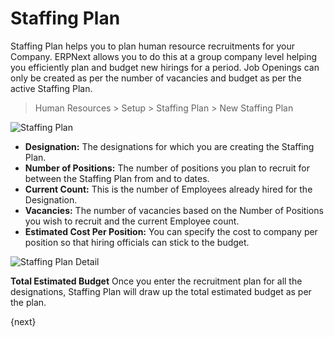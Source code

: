 <!-- add-breadcrumbs -->
# Staffing Plan
Staffing Plan helps you to plan human resource recruitments for your Company. ERPNext allows you to do this at a group company level helping you efficiently plan and budget new hirings for a period. Job Openings can only be created as per the number of vacancies and budget as per the active Staffing Plan.

> Human Resources > Setup > Staffing Plan > New Staffing Plan

<img class="screenshot" alt="Staffing Plan"
	src="{{docs_base_url}}/assets/img/human-resources/staffing-plan.png">

- **Designation:** The designations for which you are creating the Staffing Plan.
- **Number of Positions:** The number of positions you plan to recruit for between the Staffing Plan from and to dates.
- **Current Count:** This is the number of Employees already hired for the Designation.
- **Vacancies:** The number of vacancies based on the Number of Positions you wish to recruit and the current Employee count.
- **Estimated Cost Per Position:** You can specify the cost to company per position so that hiring officials can stick to the budget.

<img class="screenshot" alt="Staffing Plan Detail"
	src="{{docs_base_url}}/assets/img/human-resources/staffing-plan-detail.png">

**Total Estimated Budget** Once you enter the recruitment plan for all the designations, Staffing Plan will draw up the total estimated budget as per the plan.

{next}
